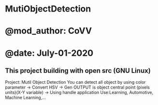# MutiObjectDetection
# @mod_author: CoVV
# @date: July-01-2020
This project building with open src (GNU Linux)
----------------------------------------------
Project: Mutil Object Detection
You can detect all object by using color parameter
-> Convert HSV
-> Gen OUTPUT is object central point (pixels units)(X-Y variable)
-> Using handle application
Use:Learning, Automotive, Machine Learning,...
